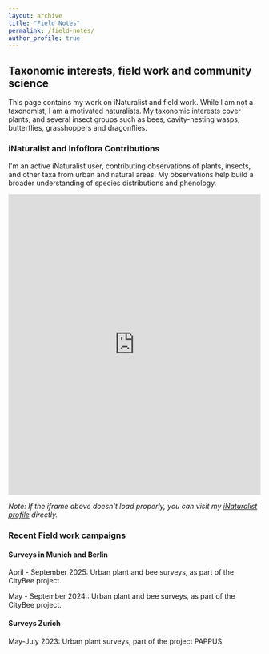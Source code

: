 ```yaml
---
layout: archive
title: "Field Notes"
permalink: /field-notes/
author_profile: true
---
```


## Taxonomic interests, field work and community science

This page contains my work on iNaturalist and field work. While I am not a taxonomist, I am a motivated naturalists. My taxonomic interests cover plants, and several insect groups such as bees, cavity-nesting wasps, butterflies, grasshoppers and dragonflies. 

### iNaturalist and Infoflora Contributions

I'm an active iNaturalist user, contributing observations of plants, insects, and other taxa from urban and natural areas. My observations help build a broader understanding of species distributions and phenology.

<iframe src="https://www.inaturalist.org/people/965737" width="100%" height="600px" frameborder="0"></iframe>

*Note: If the iframe above doesn't load properly, you can visit my [iNaturalist profile](https://www.inaturalist.org/people/965737) directly.*

### Recent Field work campaigns

#### Surveys in Munich and Berlin
April - September 2025: Urban plant and bee surveys, as part of the CityBee project.


May - September 2024:: Urban plant and bee surveys, as part of the CityBee project.

#### Surveys Zurich 
May-July 2023: Urban plant surveys, part of the project PAPPUS.


